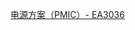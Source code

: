[电源方案（PMIC）- EA3036](https://wiki-power.com/%E7%94%B5%E6%BA%90%E6%96%B9%E6%A1%88%EF%BC%88PMIC%EF%BC%89-EA3036C)
